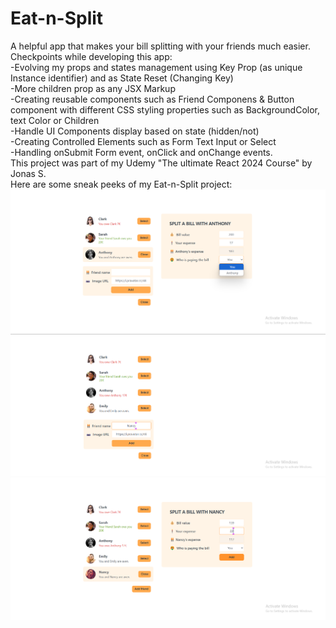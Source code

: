 # Eat-n-Split
A helpful app that makes your bill splitting with your friends much easier. </br>
Checkpoints while developing this app: </br>
-Evolving my props and states management using Key Prop (as unique Instance identifier) and as State Reset (Changing Key) </br>
-More children prop as any JSX Markup </br>
-Creating reusable components such as Friend Componens & Button component with different CSS styling properties such as BackgroundColor, text Color or Children </br>
-Handle UI Components display based on state (hidden/not) </br>
-Creating Controlled Elements such as Form Text Input or Select </br>
-Handling onSubmit Form event, onClick and onChange events. </br>
This project was part of my Udemy "The ultimate React 2024 Course" by Jonas S.  </br>
Here are some sneak peeks of my Eat-n-Split project: 
![ss1](https://github.com/adrianapopd/Eat-n-Split/blob/main/eatnsplit1.png)
![ss1](https://github.com/adrianapopd/Eat-n-Split/blob/main/eatnsplit2.png)
![ss1](https://github.com/adrianapopd/Eat-n-Split/blob/main/eatnsplit3.png)
